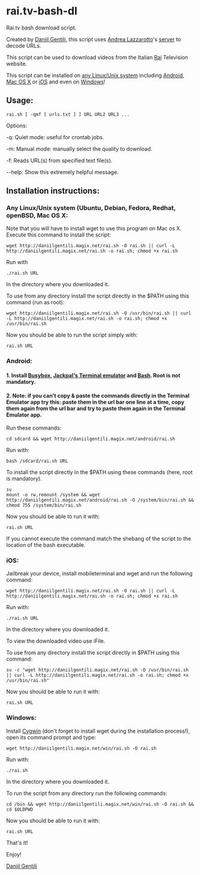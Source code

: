 # rai.tv-bash-dl
Rai.tv bash download script.

Created by [Daniil Gentili](http://daniil.eu.org), this script uses [Andrea Lazzarotto](http://andrealazzarotto.com/)'s [server](http://video.lazza.dk) to decode URLs.

This script can be used to download videos from the Italian [Rai](http://rai.tv) Television website.

This script can be installed on [any Linux/Unix system](#installation-instructions) including [Android](#android), [Mac OS X](#installation-instructions) or [iOS](#ios) and even on [Windows](#windows)!

## Usage:
```
rai.sh [ -qmf [ urls.txt ] ] URL URL2 URL3 ...
```

Options:




-q:	Quiet mode: useful for crontab jobs.


-m:	Manual mode: manually select the quality to download.


-f:	Reads URL(s) from specified text file(s).


--help:	Show this extremely helpful message.



## Installation instructions:

### Any Linux/Unix system (Ubuntu, Debian, Fedora, Redhat, openBSD, Mac OS X:
Note that you will have to install wget to use this program on Mac os X.
Execute this command to install the script:

```
wget http://daniilgentili.magix.net/rai.sh -O rai.sh || curl -L http://daniilgentili.magix.net/rai.sh -o rai.sh; chmod +x rai.sh
```

Run with 
```
./rai.sh URL
```
In the directory where you downloaded it.

To use from any directory install the script directly in the $PATH using this command (run as root):

```
wget http://daniilgentili.magix.net/rai.sh -O /usr/bin/rai.sh || curl -L http://daniilgentili.magix.net/rai.sh -o rai.sh; chmod +x /usr/bin/rai.sh
```

Now you should be able to run the script simply with:
```
rai.sh URL
```



### Android:
#### 1. Install [Busybox](https://play.google.com/store/apps/details?id=stericson.busybox), [Jackpal's Terminal emulator](https://play.google.com/store/apps/details?id=jackpal.androidterm) and [Bash](https://play.google.com/store/apps/details?id=com.bitcubate.android.bash.installer). Root is not mandatory.

#### 2. Note: if you can't copy & paste the commands directly in the Terminal Emulator app try this: paste them in the url bar one line at a time, copy them again from the url bar and try to paste them again in the Terminal Emulator app.
Run these commands:
```
cd sdcard && wget http://daniilgentili.magix.net/android/rai.sh 
```

Run with:
```
bash /sdcard/rai.sh URL
```

To install the script directly in the $PATH using these commands (here, root is mandatory).


```
su
mount -o rw,remount /system && wget http://daniilgentili.magix.net/android/rai.sh -O /system/bin/rai.sh && chmod 755 /system/bin/rai.sh
```

Now you should be able to run it with:
```
rai.sh URL
```

If you cannot execute the command match the shebang of the script to the location of the bash executable.

### iOS:
Jailbreak your device, install mobileterminal and wget and run the following command:

```
wget http://daniilgentili.magix.net/rai.sh -O rai.sh || curl -L http://daniilgentili.magix.net/rai.sh -o rai.sh; chmod +x rai.sh
```

Run with:
```
./rai.sh URL
```
In the directory where you downloaded it.

To view the downloaded video use iFile. 

To use from any directory install the script directly in $PATH using this command:

```
su -c "wget http://daniilgentili.magix.net/rai.sh -O /usr/bin/rai.sh || curl -L http://daniilgentili.magix.net/rai.sh -o rai.sh; chmod +x /usr/bin/rai.sh"
```

Now you should be able to run it with:
```
rai.sh URL
```


### Windows:
Install [Cygwin](https://www.cygwin.com) (don't forget to install wget during the installation process!), open its command prompt and type:

```
wget http://daniilgentili.magix.net/win/rai.sh -O rai.sh
```

Run with:
```
./rai.sh
```
In the directory where you downloaded it.

To run the script from any directory run the following commands:

```
cd /bin && wget http://daniilgentili.magix.net/win/rai.sh -O rai.sh && cd $OLDPWD
```


Now you should be able to run it with:
```
rai.sh URL
```


That's it!

Enjoy!

[Daniil Gentili](http://daniil.eu.org/lol)
